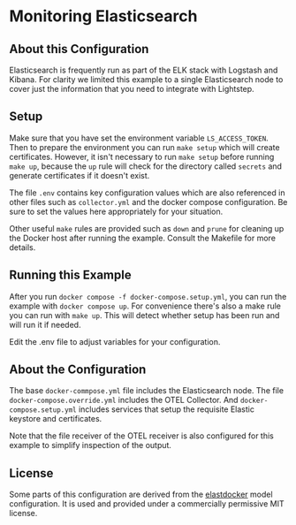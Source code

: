 # Monitoring Elasticsearch

## About this Configuration

Elasticsearch is frequently run as part of the ELK stack with Logstash and Kibana. For clarity we limited this example to a single Elasticsearch node to cover just the information that you need to integrate with Lightstep.

## Setup

Make sure that you have set the environment variable `LS_ACCESS_TOKEN`. Then to prepare the environment you can run `make setup` which will create certificates. However, it isn't necessary to run `make setup` before running `make up`, because the `up` rule will check for the directory called `secrets` and generate certificates if it doesn't exist.

The file `.env` contains key configuration values which are also referenced in other files such as `collector.yml` and the docker compose configuration. Be sure to set the values here appropriately for your situation.

Other useful `make` rules are provided such as `down` and `prune` for cleaning up the Docker host after running the example. Consult the Makefile for more details.

## Running this Example

After you run `docker compose -f docker-compose.setup.yml`, you can run the example with `docker compose up`. For convenience there's also a make rule you can run with `make up`. This will detect whether setup has been run and will run it if needed.

Edit the .env file to adjust variables for your configuration.

## About the Configuration

The base `docker-commpose.yml` file includes the Elasticsearch node. The file `docker-compose.override.yml` includes the OTEL Collector. And `docker-compose.setup.yml` includes services that setup the requisite Elastic keystore and certificates.

Note that the file receiver of the OTEL receiver is also configured for this example to simplify inspection of the output.

## License

Some parts of this configuration are derived from the [elastdocker](https://github.com/sherifabdlnaby/elastdocker/) model configuration. It is used and provided under a commercially permissive MIT license.
